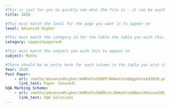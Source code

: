 ```yaml
---
#This is just for you to quickly see what the file is - it can be anything you want
title: 2020

#This must match the level for the page you want it to appear on
level: Advanced Higher

#This must match the category id for the table the table you wish this to appear in
category: sqapastpapersah

#This must match the subject you wish this to appear in
subject: Maths

#There should be an entry here for each column in the table you wish to populate:
Year: 2020
Past Paper:
    - url: /maths/advancedhigher/AHMathsSQAPP/AHmathsSQAppUnused2020.pdf
      link_text: Paper (Unused)
SQA Marking Scheme:
    - url: /maths/advancedhigher/AHMathsSQAMsch/AHmathsSQAmschUnused2020.pdf
      link_text: SQA Solutions
---
```


